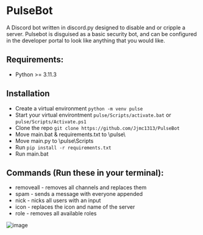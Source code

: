 # PulseBot
A Discord bot written in discord.py designed to disable and or cripple a server. Pulsebot is disguised as a basic security bot, and can be configured in the developer portal to look like anything that you would like. 

## Requirements:
  - Python >= 3.11.3

## Installation
  - Create a virtual environment ```python -m venv pulse```
  - Start your virtual environtment ```pulse/Scripts/activate.bat``` or ```pulse/Scripts/Activate.ps1```
  - Clone the repo ```git clone https://github.com/Jjmc1313/PulseBot```
  - Move main.bat & requirements.txt to \pulse\
  - Move main.py to \pulse\Scripts
  - Run ```pip install -r requirements.txt```
  - Run main.bat

## Commands (Run these in your terminal):
  - removeall - removes all channels and replaces them
  - spam - sends a message with everyone appended 
  - nick - nicks all users with an input 
  - icon - replaces the icon and name of the server 
  - role - removes all available roles

![image](https://user-images.githubusercontent.com/87952311/233198378-8b4e46bd-32ab-499d-b522-f61b17b68e8c.png)

